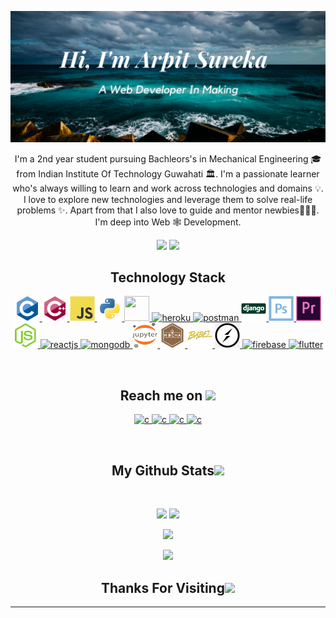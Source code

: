 <p align="center">
 
</p align="center">
<img src="https://raw.githubusercontent.com/ArpitSureka/ArpitSureka/master/images/3%20(1).png" />

<p align="center">
  I'm a 2nd year student pursuing Bachleors's in Mechanical Engineering 🎓 from Indian Institute Of Technology Guwahati 🏛. I'm a passionate learner who's always willing to learn and work across technologies and domains 💡. I love to explore new technologies and leverage them to solve real-life problems ✨. Apart from that I also love to guide and mentor newbies👨🏻‍💻. I'm deep into Web 🕸️ Development.
</p> 
<p align="center">
 
 <!-- <img src="https://badges.pufler.dev/visits/ArpitSureka/ArpitSureka"/>  -->
 <!-- <img src="https://badges.pufler.dev/years/ArpitSureka"/> -->
 <img src="https://badges.pufler.dev/repos/ArpitSureka"/>
 <img src="https://badges.pufler.dev/commits/monthly/ArpitSureka" />

</p>


<h2 align="center"> Technology Stack </h2>

<p align="center">
<a href="https://www.cprogramming.com/" target="_blank"> <img src="https://raw.githubusercontent.com/devicons/devicon/master/icons/c/c-original.svg" alt="c" width="40" height="40"/> </a>
<a href="https://www.w3schools.com/cpp/" target="_blank"> <img src="https://raw.githubusercontent.com/devicons/devicon/master/icons/cplusplus/cplusplus-original.svg" alt="cplusplus" width="40" height="40"/> </a> 
<a href="https://developer.mozilla.org/en-US/docs/Web/JavaScript" target="_blank"> <img src="https://raw.githubusercontent.com/devicons/devicon/master/icons/javascript/javascript-original.svg" alt="javascript" width="40" height="40"/> </a> 
<a href="https://www.python.org" target="_blank"> <img src="https://raw.githubusercontent.com/devicons/devicon/master/icons/python/python-original.svg" alt="python" width="40" height="40"/> </a> 
<a href="https://opencv.org/" target="_blank"> <img src="https://www.vectorlogo.zone/logos/opencv/opencv-icon.svg" width="40" height="40"/> </a>  
<a href="https://heroku.com" target="_blank"> <img src="https://www.vectorlogo.zone/logos/heroku/heroku-icon.svg" alt="heroku" width="40" height="40"/> </a> 
<a href="https://postman.com" target="_blank"> <img src="https://www.vectorlogo.zone/logos/getpostman/getpostman-icon.svg" alt="postman" width="40" height="40"/> </a>  
<a href="#" target="_blank"> <img src="https://raw.githubusercontent.com/devicons/devicon/master/icons/django/django-original.svg" alt="django" width="40" height="40"/> </a> 
<a href="https://www.photoshop.com/en" target="_blank"> <img src="https://raw.githubusercontent.com/devicons/devicon/master/icons/photoshop/photoshop-line.svg" alt="photoshop" width="40" height="40"/> </a>
<a href="https://www.adobe.com/products/premiere.html" target="_blank"> <img src="https://raw.githubusercontent.com/devicons/devicon/master/icons/premierepro/premierepro-original.svg" alt="premierepro" width="40" height="40"/> </a> 
<a href="https://nodejs.org/en/docs/" target="_blank"> <img src="https://raw.githubusercontent.com/devicons/devicon/master/icons/nodejs/nodejs-original.svg" alt="docker" width="40" height="40"/> </a> 
<!-- <a href="https://expressjs.com/" target="_blank"> <img src="https://raw.githubusercontent.com/devicons/devicon/master/icons/express/express-original.svg" alt="express" style="background-color:white; padding:20px;" width="40" height="40"/> </a>  -->
<a href="https://reactjs.org"> <img src="https://cdn.jsdelivr.net/gh/devicons/devicon/icons/react/react-original.svg" alt="reactjs" width="40" height="40"/> </a>
<a href="https://mongodb.com/"> <img src="https://cdn.jsdelivr.net/gh/devicons/devicon/icons/mongodb/mongodb-original-wordmark.svg" alt="mongodb" width="40" height="40"/> </a>
<a href="#"> <img src='https://raw.githubusercontent.com/C-Omkar/C-Omkar/main/jupyter-seeklogo.com.svg' alt="jupyter" width="40" height="40"/> </a>
<a href="#"> <img src='https://raw.githubusercontent.com/devicons/devicon/master/icons/mocha/mocha-plain.svg' alt="mocha" width="40" height="40"/> </a>
<a href="#"> <img src='https://raw.githubusercontent.com/devicons/devicon/master/icons/babel/babel-original.svg' alt="babel" width="40" height="40"/> </a>
<a href="https://socket.io/" target="_blank"> <img src="https://raw.githubusercontent.com/ArpitSureka/ArpitSureka/master/images/updated.png" alt="express" width="40" height="40"/> </a>
<a href="#"> <img src='https://www.vectorlogo.zone/logos/firebase/firebase-icon.svg' alt="firebase" width="40" height="40"/> </a>
<a href="#"> <img src='https://www.vectorlogo.zone/logos/flutterio/flutterio-icon.svg' alt="flutter" width="40" height="40"/> </a>
<!-- <a href="#"> <img src='https://rahttps://www.vectorlogo.zone/logos/amazon_aws/amazon_aws-icon.svgw.githubusercontent.com/devicons/devicon/master/icons/babel/babel-original.svg' alt="aws" width="40" height="40"/> </a> -->
</p>

<br>

<h2 align="center">Reach me on <img src="https://media0.giphy.com/media/jqNPzdTTxQfOgOqpO4/source.gif" width="50"></h2>

<p align="center"> 
<a href="https://www.linkedin.com/in/arpitsureka/" target="_blank"> <img src="https://www.vectorlogo.zone/logos/linkedin/linkedin-tile.svg" alt="c" width="40" height="40"/> </a>
<a href="https://www.instagram.com/arpit_sureka_/" target="_blank"> <img src="https://www.vectorlogo.zone/logos/instagram/instagram-icon.svg" alt="c" width="40" height="40"/> </a>
<a href="mailto:surekaarpit@gmail.com" target="_blank"> <img src="https://www.vectorlogo.zone/logos/gmail/gmail-icon.svg" alt="c" width="45" height="45"/> </a>
<a href="mailto:a.sureka@iitg.ac.in" target="_blank"> <img src="https://img.icons8.com/color/48/000000/ms-outlook.png" alt="c" width="50" height="50"/> </a>
</p>

<br>
<!-- <h2 align="center">
  My Contribution Graph <img src="https://media.giphy.com/media/xUA7aZeLE2e0P7Znz2/giphy.gif" width="50">
</h2>
<p align="center">
  <img src="https://github.com/ArpitSureka/ArpitSureka/raw/output/github-contribution-grid-snake.svg" alt="snake"></center>
</p> -->

<h2 align="center">
  My Github Stats<img src="https://media.giphy.com/media/VgCDAzcKvsR6OM0uWg/giphy.gif" width="50">
</h2>
 
<br>

<p align = "center">
  <img  src = "https://github-readme-stats.vercel.app/api?username=ArpitSureka&show_icons=true&theme=radical&line_height=27">
  <img src = "https://github-readme-stats.vercel.app/api/top-langs/?username=ArpitSureka&hide=html,css,java,shaderlab,kotlin,hlsl&theme=radical">
</p>

<p align = "center">
 <img  src="https://github-readme-streak-stats.herokuapp.com/?user=ArpitSureka&show_icons=true&locale=en&layout=compact&theme=radical&line_height=0" />
</p> 

<p align = "center">
 <img src="https://activity-graph.herokuapp.com/graph?username=ArpitSureka&theme=redical">
</p> 

<h2 align="center">Thanks For Visiting<img src="https://github.com/ritik307/ritik307/blob/main/images/laptop.gif" width="50"></h2>
<hr>
